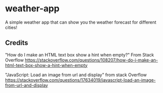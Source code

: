 # weather-app

A simple weather app that can show you the weather forecast for different cities!

## Credits

"How do I make an HTML text box show a hint when empty?" From Stack Overflow
https://stackoverflow.com/questions/108207/how-do-i-make-an-html-text-box-show-a-hint-when-empty

"JavaScript: Load an image from url and display" from stack Overflow
https://stackoverflow.com/questions/17634019/javascript-load-an-image-from-url-and-display